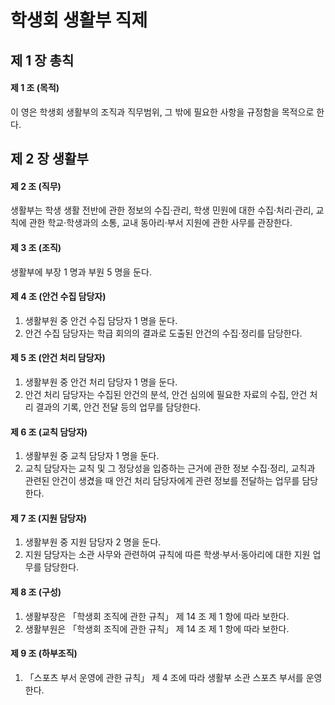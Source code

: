 # 학생회 생활부 직제

## 제 1 장 총칙

#### 제 1 조 (목적)

이 영은 학생회 생활부의 조직과 직무범위, 그 밖에 필요한 사항을 규정함을 목적으로 한다.

## 제 2 장 생활부

#### 제 2 조 (직무)

생활부는 학생 생활 전반에 관한 정보의 수집&middot;관리, 학생 민원에 대한 수집&middot;처리&middot;관리, 교칙에 관한 학교&middot;학생과의 소통, 교내 동아리&middot;부서 지원에 관한 사무를 관장한다.

#### 제 3 조 (조직)

생활부에 부장 1 명과 부원 5 명을 둔다.

#### 제 4 조 (안건 수집 담당자)

1.  생활부원 중 안건 수집 담당자 1 명을 둔다.
1.  안건 수집 담당자는 학급 회의의 결과로 도출된 안건의 수집&middot;정리를 담당한다.

#### 제 5 조 (안건 처리 담당자)

1.  생활부원 중 안건 처리 담당자 1 명을 둔다.
1.  안건 처리 담당자는 수집된 안건의 분석, 안건 심의에 필요한 자료의 수집, 안건 처리 결과의 기록, 안건 전달 등의 업무를 담당한다.

#### 제 6 조 (교칙 담당자)

1.  생활부원 중 교칙 담당자 1 명을 둔다.
1.  교칙 담당자는 교칙 및 그 정당성을 입증하는 근거에 관한 정보 수집&middot;정리, 교칙과 관련된 안건이 생겼을 때 안건 처리 담당자에게 관련 정보를 전달하는 업무를 담당한다.

#### 제 7 조 (지원 담당자)

1.  생활부원 중 지원 담당자 2 명을 둔다.
1.  지원 담당자는 소관 사무와 관련하여 규칙에 따른 학생&middot;부서&middot;동아리에 대한 지원 업무를 담당한다.

#### 제 8 조 (구성)

1.  생활부장은 &#12300;학생회 조직에 관한 규칙&#12301; 제 14 조 제 1 항에 따라 보한다.
1.  생활부원은 &#12300;학생회 조직에 관한 규칙&#12301; 제 14 조 제 1 항에 따라 보한다.

#### 제 9 조 (하부조직)

1.  &#12300;스포츠 부서 운영에 관한 규칙&#12301; 제 4 조에 따라 생활부 소관 스포츠 부서를 운영한다.
